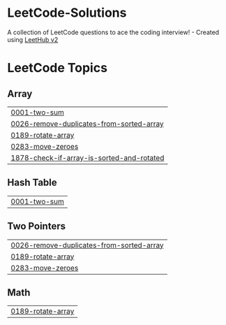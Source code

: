 # LeetCode-Solutions
A collection of LeetCode questions to ace the coding interview! - Created using [LeetHub v2](https://github.com/arunbhardwaj/LeetHub-2.0)

<!---LeetCode Topics Start-->
# LeetCode Topics
## Array
|  |
| ------- |
| [0001-two-sum](https://github.com/varchasv2005/LeetCode-Solutions/tree/master/0001-two-sum) |
| [0026-remove-duplicates-from-sorted-array](https://github.com/varchasv2005/LeetCode-Solutions/tree/master/0026-remove-duplicates-from-sorted-array) |
| [0189-rotate-array](https://github.com/varchasv2005/LeetCode-Solutions/tree/master/0189-rotate-array) |
| [0283-move-zeroes](https://github.com/varchasv2005/LeetCode-Solutions/tree/master/0283-move-zeroes) |
| [1878-check-if-array-is-sorted-and-rotated](https://github.com/varchasv2005/LeetCode-Solutions/tree/master/1878-check-if-array-is-sorted-and-rotated) |
## Hash Table
|  |
| ------- |
| [0001-two-sum](https://github.com/varchasv2005/LeetCode-Solutions/tree/master/0001-two-sum) |
## Two Pointers
|  |
| ------- |
| [0026-remove-duplicates-from-sorted-array](https://github.com/varchasv2005/LeetCode-Solutions/tree/master/0026-remove-duplicates-from-sorted-array) |
| [0189-rotate-array](https://github.com/varchasv2005/LeetCode-Solutions/tree/master/0189-rotate-array) |
| [0283-move-zeroes](https://github.com/varchasv2005/LeetCode-Solutions/tree/master/0283-move-zeroes) |
## Math
|  |
| ------- |
| [0189-rotate-array](https://github.com/varchasv2005/LeetCode-Solutions/tree/master/0189-rotate-array) |
<!---LeetCode Topics End-->